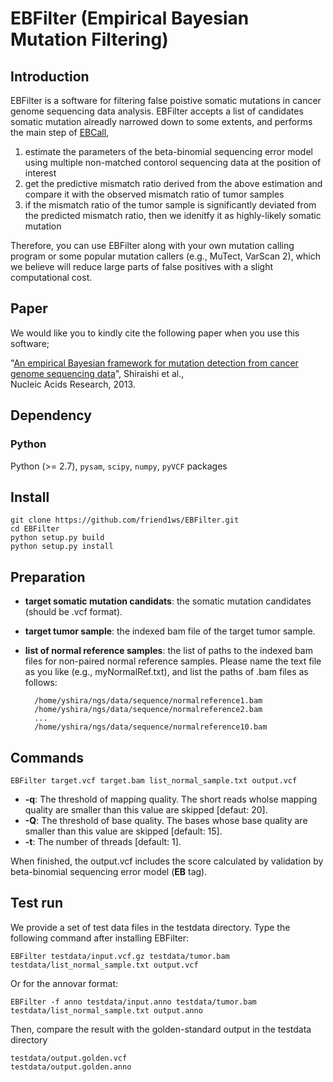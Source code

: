 # EBFilter (Empirical Bayesian Mutation Filtering)

## Introduction

EBFilter is a software for filtering false poistive somatic mutations in cancer genome sequencing data analysis.
EBFilter accepts a list of candidates somatic mutation alreadly narrowed down to some extents, and performs the main step of [EBCall](https://github.com/friend1ws/EBCall), 

1. estimate the parameters of the beta-binomial sequencing error model using multiple non-matched contorol sequencing data at the position of interest
2. get the predictive mismatch ratio derived from the above estimation and compare it with the observed mismatch ratio of tumor samples
3. if the mismatch ratio of the tumor sample is significantly deviated from the predicted mismatch ratio, then we idenitfy it as highly-likely somatic mutation

Therefore, you can use EBFilter along with your own mutation calling program 
or some popular mutation callers (e.g., MuTect, VarScan 2),
which we believe will reduce large parts of false positives with a slight computational cost.

## Paper

We would like you to kindly cite the following paper when you use this software; 

"[An empirical Bayesian framework for mutation detection from cancer genome sequencing data](http://nar.oxfordjournals.org/content/41/7/e89.long)", Shiraishi et al.,  
Nucleic Acids Research, 2013.


<!--
# Motivation

One major source of false positive somatic mutation in cancer genome sequencing data analysis is,
"broken symetry of mismatches between tumor and normal sequencing data that randomly occurs at the error-prone sites"
(see e.g., Figure 1, Shiraishi et al., NAR, 2013).
Therefore, one of the most important techniques for reducing false positive mutations is to check many control sequencing data (including non-matched normal samples), to see whether the candidates are artifacts produced at the error-prone sites, and many somatic mutation calling pipeline adopt this strategy.

EBCall uses 

1. estimate the parameters of the sequencing error model using multiple non-matched contorol sequencing data at the position of interest
2. get the predictive mismatch ratio obtained from the above estimation and compare it with the observed mismatch ratio of tumor samples
3. if the mismatch ratio of the tumor sample is significantly deviated from the predicted mismatch ratio, then we idenitfy it as highly-likely somatic mutation


EBCall is actually integrating many other steps (Fisher's exact test), and could not perfrom purely the above beta-binomial filteringt step.
Therefore, we decided to implement a software which just perform beta-binomial step for already collected candidates of somatic mutations.

Therefore, you can use this software after performing popular mutation callers (e.g., mutects, VarScan2,and so on),
or your own inhouse mutation caling program, which we believe will reduce large parts of false positives.

-->


## Dependency

### Python
Python (>= 2.7), `pysam`, `scipy`, `numpy`, `pyVCF` packages


## Install

```
git clone https://github.com/friend1ws/EBFilter.git
cd EBFilter
python setup.py build
python setup.py install
```

## Preparation

- **target somatic mutation candidats**: the somatic mutation candidates (should be .vcf format).
- **target tumor sample**: the indexed bam file of the target tumor sample.
- **list of normal reference samples**: the list of paths to the indexed bam files for non-paired normal reference samples. Please name the text file as you like (e.g., myNormalRef.txt), and list the paths of .bam files as follows:  

		/home/yshira/ngs/data/sequence/normalreference1.bam
		/home/yshira/ngs/data/sequence/normalreference2.bam
		...
		/home/yshira/ngs/data/sequence/normalreference10.bam

## Commands

    EBFilter target.vcf target.bam list_normal_sample.txt output.vcf
  
- **-q**: The threshold of mapping quality. The short reads wholse mapping quality are smaller than this value are skipped [defaut: 20].
- **-Q**: The threshold of base quality. The bases whose base quality are smaller than this value are skipped [default: 15].
- **-t**: The number of threads [default: 1].

When finished, the output.vcf includes the score calculated by validation by beta-binomial sequencing error model (**EB** tag).



## Test run

We provide a set of test data files in the testdata directory.
Type the following command after installing EBFilter:
	
	EBFilter testdata/input.vcf.gz testdata/tumor.bam testdata/list_normal_sample.txt output.vcf
	
Or for the annovar format:

	EBFilter -f anno testdata/input.anno testdata/tumor.bam testdata/list_normal_sample.txt output.anno
	
Then, compare the result with the golden-standard output in the testdata directory

	testdata/output.golden.vcf
	testdata/output.golden.anno
	



